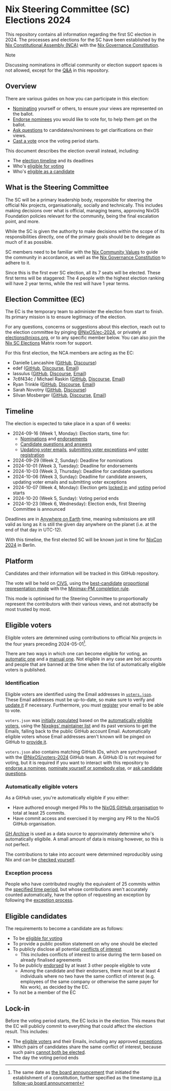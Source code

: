 # Nix Steering Committee (SC) Elections 2024

This repository contains all information regarding the first SC election in 2024.
The processes and elections for the SC have been established by the [Nix Constitutional Assembly (NCA)](https://github.com/nixos/nix-constitutional-assembly) with the [Nix Governance Constitution](https://github.com/NixOS/nix-constitutional-assembly/blob/main/constitution.md).

> [!Note]
> Discussing nominations in official community or election support spaces is not allowed, except for the [Q&A](./doc/qna.md) in this repository.

## Overview

There are various guides on how you can participate in this election:
- [Nominating](./doc/nominate.md) yourself or others, to ensure your views are represented on the ballot.
- [Endorse nominees](./doc/endorse.md) you would like to vote for, to help them get on the ballot.
- [Ask questions](./doc/qna.md) to candidates/nominees to get clarifications on their views.
- [Cast a vote](./doc/vote.md) once the voting period starts.

This document describes the election overall instead, including:
- The [election timeline](#timeline) and its deadlines
- Who's [eligible for voting](#eligible-voters)
- Who's [eligible as a candidate](#eligible-candidates)

## What is the Steering Committee

The SC will be a primary leadership body,
responsible for steering the official Nix projects, organisationally, socially and technically.
This includes making decisions over what is official, managing teams,
approving NixOS Foundation policies relevant for the community,
being the final escalation point, and more.

While the SC is given the authority to make decisions within the scope of its responsibilities directly,
one of the primary goals should be to delegate as much of it as possible.

SC members need to be familiar with the [Nix Community Values](https://github.com/NixOS/nix-constitutional-assembly/blob/main/values.md) to guide the community in accordance,
as well as the [Nix Governance Constitution](https://github.com/NixOS/nix-constitutional-assembly/blob/main/constitution.md) to adhere to it.

Since this is the first ever SC election, all its 7 seats will be elected.
These first terms will be staggered: The 4 people with the highest election ranking will have 2 year terms, while the rest will have 1 year terms.

## Election Committee (EC)

The EC is the temporary team to administer the election from start to finish.
Its primary mission is to ensure legitimacy of the election.

For any questions, concerns or suggestions about this election, reach out to the election committee by pinging
[@NixOS/ec-2024](https://github.com/orgs/NixOS/teams/ec-2024),
or privately at <elections@nixos.org>, or to any specific member below.
You can also join the [Nix SC Elections](https://matrix.to/#/#sc-elections:nixos.org) Matrix room for support.

For this first election, the NCA members are acting as the EC:

- Danielle Lancashire ([GitHub](https://github.com/endocrimes), [Discourse](https://discourse.nixos.org/u/endocrimes))
- edef ([GitHub](https://github.com/edef1c/), [Discourse](https://discourse.nixos.org/u/edef), [Email](mailto:nca@edef.eu))
- lassulus ([GitHub](https://github.com/Lassulus), [Discourse](https://discourse.nixos.org/u/lassulus), [Email](mailto:nix@lassul.us))
- 7c6f434c / Michael Raskin ([GitHub](https://github.com/7c6f434c/), [Discourse](https://discourse.nixos.org/u/7c6f434c), [Email](mailto:7c6f434c@mail.ru))
- Ryan Trinkle ([GitHub](https://github.com/ryantrinkle), [Discourse](https://discourse.nixos.org/u/ryantrinkle), [Email](mailto:ryan@trinkle.org))
- Sarah Novotny ([GitHub](https://github.com/sarahnovotny), [Discourse](https://discourse.nixos.org/u/sarahnovotny))
- Silvan Mosberger ([GitHub](https://github.com/infinisil/), [Discourse](https://discourse.nixos.org/u/Infinisil), [Email](mailto:nca@infinisil.com))

## Timeline

The election is expected to take place in a span of 6 weeks:

- 2024-09-16 (Week 1, Monday): Election starts, time for:
  - [Nominations](https://github.com/NixOS/SC-election-2024/tree/main/doc/nominate.md) and [endorsements](https://github.com/NixOS/SC-election-2024/tree/main/doc/endorse.md)
  - [Candidate questions and answers](https://github.com/NixOS/SC-election-2024/tree/main/doc/qna.md)
  - [Updating voter emails](https://github.com/NixOS/SC-election-2024/tree/main/doc/email.md), [submitting voter exceptions](https://github.com/NixOS/SC-election-2024/tree/main/doc/exception-request.md) and [voter registration](https://github.com/NixOS/SC-election-2024/tree/main/doc/vote.md#email-registration)
- 2024-09-29 (Week 2, Sunday): Deadline for nominations
- 2024-10-01 (Week 3, Tuesday): Deadline for endorsements
- 2024-10-03 (Week 3, Thursday): Deadline for candidate questions
- 2024-10-06 (Week 3, Sunday): Deadline for candidate answers, updating voter emails and submitting voter exceptions
- 2024-10-07 (Week 4, Monday): Election gets [locked in](https://github.com/NixOS/SC-election-2024?tab=readme-ov-file#lock-in) and [voting](https://github.com/NixOS/SC-election-2024/tree/main/doc/vote.md) period starts
- 2024-10-20 (Week 5, Sunday): Voting period ends
- 2024-10-23 (Week 6, Wednesday): Election ends, first Steering Committee is announced

Deadlines are in [Anywhere on Earth](https://en.wikipedia.org/wiki/Anywhere_on_Earth) time, meaning submissions are still valid as long as it is still the given day anywhere on the planet (i.e. at the end of that day in UTC-12).

With this timeline, the first elected SC will be known just in time for [NixCon 2024](https://2024.nixcon.org/) in Berlin.

## Platform

Candidates and their information will be tracked in this GitHub repository.

The vote will be held on [CIVS](https://civs1.civs.us/), using the [best-candidate](https://civs1.civs.us/proportional.html#bestcandidate) [proportional representation mode](https://civs1.civs.us/proportional.html) with the [Minimax-PM completion rule](https://civs1.civs.us/rp.html#minimax).

This mode is optimised for the Steering Committee to proportionally represent the contributors with their various views, and not abstractly be most trusted by most. <!-- TODO: Maybe reword. -->

## Eligible voters

Eligible voters are determined using contributions to official Nix projects in the four years preceding 2024-05-01[^1].

[^1]: The same date as [the board announcement](https://discourse.nixos.org/t/nixos-foundation-board-giving-power-to-the-community/44552) that initiated the establishment of a constitution,
      further specified as the timestamp [in a follow-up board announcement](https://discourse.nixos.org/t/board-update-2-assembly-appointment-process/45048#what-has-happened-since-the-last-updatehttpsdiscoursenixosorgtboard-update-1-starting-process-and-transparent-communication44735-2)

There are two ways in which one can become eligible for voting, an [automatic one](#automatically-eligible-voters) and a [manual one](#exception-process).
Not eligible in any case are bot accounts and
people that are banned at the time when the list of automatically eligible voters is published.

### Identification

Eligible voters are identified using the Email addresses in [`voters.json`](./voters.json).
These Email addresses must be up-to-date, so make sure to verify and [update it](./doc/email.md) if necessary.
Furthermore, you must [register](./doc/vote.md#email-registration) your email to be able to vote.

`voters.json` was [initially populated](./nix/generate.nix) based on the [automatically eligible voters](#automatically-eligible-voters),
using the [Nixpkgs' maintainer list](https://github.com/NixOS/nixpkgs/blob/c51b40c5660fcb492bd1d01dd210005315b4cc7b/maintainers/maintainer-list.nix)
and its past versions to get the Emails,
falling back to the public GitHub account Email.
Automatically eligible voters whose Email addresses aren't known will be pinged on GitHub to [provide it](./doc/email.md).

`voters.json` also contains matching GitHub IDs, which are synchronised with the [@NixOS/voters-2024](https://github.com/orgs/NixOS/teams/voters-2024) GitHub team.
A GitHub ID is not required for voting, but it is required if you want to interact with this repository to
[endorse a nominee](./doc/endorse.md), [nominate yourself or somebody else](./doc/nominate.md), or [ask candidate questions](./doc/qna.md).

### Automatically eligible voters

As a GitHub user, you're automatically eligible if you either:
- Have authored enough merged PRs to the [NixOS GitHub organisation](https://github.com/nixos) to total at least 25 commits.
- Have commit access and exercised it by merging any PR to the NixOS GitHub organisation.

[GH Archive](https://www.gharchive.org/) is used as a data source to approximately determine who's automatically eligibile.
A small amount of data is missing however, so this is not perfect.

The contributions to take into account were determined reproducibly using Nix and can be [checked yourself](./doc/check-contributions.md).

### Exception process

People who have contributed roughly the equivalent of 25 commits within the [specified time period](#eligible-voters),
but whose contributions aren't accurately counted automatically,
have the option of requesting an exception by following the [exception process](./doc/exception-request.md).

## Eligible candidates

The requirements to become a candidate are as follows:

- To be [eligible for voting](#eligible-voters)
- To provide a public position statement on why one should be elected
- To publicly disclose all potential [conflicts of interest](./doc/conflict-of-interest.md)
  - This includes conflicts of interest to arise during the term based on already finalised agreements
- To be publicly [endorsed](./doc/endorse.md) by at least 3 other people eligible to vote
  - Among the candidate and their endorsers, there must be at least 4 individuals where no two have the same conflict of interest (e.g. employees of the same company or otherwise the same payer for Nix work), as decided by the EC.
- To not be a member of the EC

## Lock-in

Before the voting period starts, the EC locks in the election.
This means that the EC will publicly commit to everything that could affect the election result.
This includes:
- The [eligible voters](#eligible-voters) and their Emails, including any approved [exceptions](#exception-process).
- Which pairs of candidates share the same conflict of interest, because such pairs [cannot both be elected](https://github.com/NixOS/nix-constitutional-assembly/blob/main/constitution.md#conflict-of-interest-coi-balance).
- The day the voting period ends
